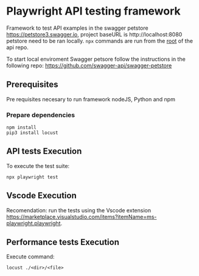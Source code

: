 # Playwright API testing framework

Framework to test API examples in the swagger petstore https://petstore3.swagger.io, project baseURL is http://localhost:8080 petstore need to be ran locally. `npx` commands are run from the [root](../../) of the api repo.

To start local enviroment Swagger petsore follow the instructions in the following repo: https://github.com/swagger-api/swagger-petstore

## Prerequisites
Pre requisites necesary to run framework nodeJS, Python and npm

### Prepare dependencies 

    npm install
    pip3 install locust

## API tests Execution

To execute the test suite:

    npx playwright test

## Vscode Execution
Recomendation: run the tests using the Vscode extension https://marketplace.visualstudio.com/items?itemName=ms-playwright.playwright.

## Performance tests Execution

Execute command:

    locust ./<dir>/<file>